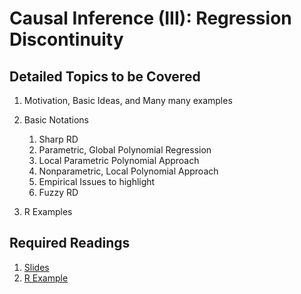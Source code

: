 # Causal Inference (III): Regression Discontinuity

## Detailed Topics to be Covered

1. Motivation, Basic Ideas, and Many many examples

2. Basic Notations

    1. Sharp RD
    2. Parametric, Global Polynomial Regression
    3. Local Parametric Polynomial Approach
    4. Nonparametric, Local Polynomial Approach
    5. Empirical Issues to highlight
    6. Fuzzy RD

4. R Examples


## Required Readings

1. [Slides](../lecture/causalinf03-RD.pdf)
2. [R Example](../lecture/example/causalinf03_RD_example.R)